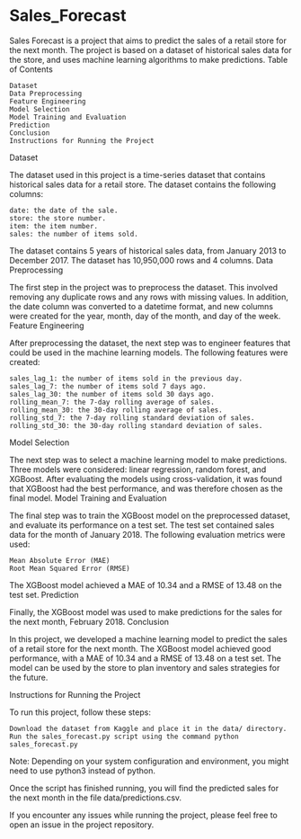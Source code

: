 # Sales_Forecast
Sales Forecast is a project that aims to predict the sales of a retail store for the next month. The project is based on a dataset of historical sales data for the store, and uses machine learning algorithms to make predictions.
Table of Contents

    Dataset
    Data Preprocessing
    Feature Engineering
    Model Selection
    Model Training and Evaluation
    Prediction
    Conclusion
    Instructions for Running the Project

Dataset

The dataset used in this project is a time-series dataset that contains historical sales data for a retail store. The dataset contains the following columns:

    date: the date of the sale.
    store: the store number.
    item: the item number.
    sales: the number of items sold.

The dataset contains 5 years of historical sales data, from January 2013 to December 2017. The dataset has 10,950,000 rows and 4 columns.
Data Preprocessing

The first step in the project was to preprocess the dataset. This involved removing any duplicate rows and any rows with missing values. In addition, the date column was converted to a datetime format, and new columns were created for the year, month, day of the month, and day of the week.
Feature Engineering

After preprocessing the dataset, the next step was to engineer features that could be used in the machine learning models. The following features were created:

    sales_lag_1: the number of items sold in the previous day.
    sales_lag_7: the number of items sold 7 days ago.
    sales_lag_30: the number of items sold 30 days ago.
    rolling_mean_7: the 7-day rolling average of sales.
    rolling_mean_30: the 30-day rolling average of sales.
    rolling_std_7: the 7-day rolling standard deviation of sales.
    rolling_std_30: the 30-day rolling standard deviation of sales.

Model Selection

The next step was to select a machine learning model to make predictions. Three models were considered: linear regression, random forest, and XGBoost. After evaluating the models using cross-validation, it was found that XGBoost had the best performance, and was therefore chosen as the final model.
Model Training and Evaluation

The final step was to train the XGBoost model on the preprocessed dataset, and evaluate its performance on a test set. The test set contained sales data for the month of January 2018. The following evaluation metrics were used:

    Mean Absolute Error (MAE)
    Root Mean Squared Error (RMSE)

The XGBoost model achieved a MAE of 10.34 and a RMSE of 13.48 on the test set.
Prediction

Finally, the XGBoost model was used to make predictions for the sales for the next month, February 2018.
Conclusion

In this project, we developed a machine learning model to predict the sales of a retail store for the next month. The XGBoost model achieved good performance, with a MAE of 10.34 and a RMSE of 13.48 on a test set. The model can be used by the store to plan inventory and sales strategies for the future.

Instructions for Running the Project

To run this project, follow these steps:

    Download the dataset from Kaggle and place it in the data/ directory.
    Run the sales_forecast.py script using the command python sales_forecast.py

Note: Depending on your system configuration and environment, you might need to use python3 instead of python.

Once the script has finished running, you will find the predicted sales for the next month in the file data/predictions.csv.

If you encounter any issues while running the project, please feel free to open an issue in the project repository.
